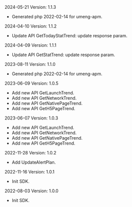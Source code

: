 2024-05-21 Version: 1.1.3
- Generated php 2022-02-14 for umeng-apm.

2024-04-10 Version: 1.1.2
- Update API GetTodayStatTrend: update response param.


2024-04-09 Version: 1.1.1
- Update API GetStatTrend: update response param.


2023-08-11 Version: 1.1.0
- Generated php 2022-02-14 for umeng-apm.

2023-06-09 Version: 1.0.5
- Add new API GetLaunchTrend.
- Add new API GetNetworkTrend.
- Add new API GetNativePageTrend.
- Add new API GetH5PageTrend.

2023-06-07 Version: 1.0.3
- Add new API GetLaunchTrend.
- Add new API GetNetworkTrend.
- Add new API GetNativePageTrend.
- Add new API GetH5PageTrend.

2022-11-28 Version: 1.0.2
- Add UpdateAlertPlan.

2022-11-16 Version: 1.0.1
- Init SDK.

2022-08-03 Version: 1.0.0
- Init SDK.

